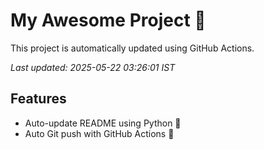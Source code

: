 # My Awesome Project 🚀

This project is automatically updated using GitHub Actions.

_Last updated: 2025-05-22 03:26:01 IST_

## Features
- Auto-update README using Python 🐍
- Auto Git push with GitHub Actions 🤖
